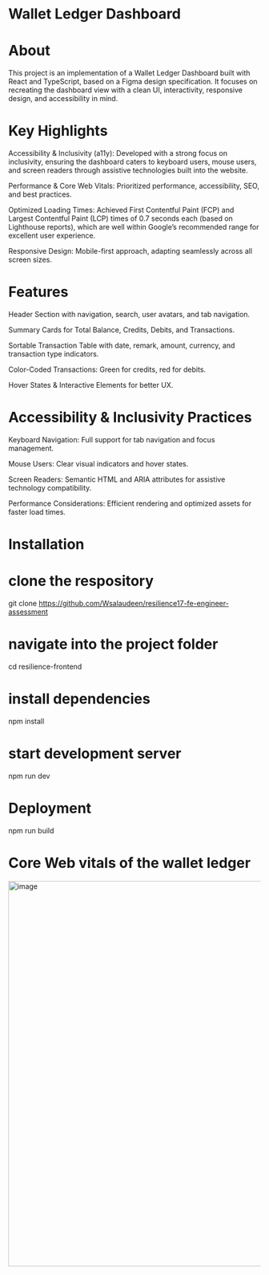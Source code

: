 # Wallet Ledger Dashboard
# About

This project is an implementation of a Wallet Ledger Dashboard built with React and TypeScript, based on a Figma design specification. It focuses on recreating the dashboard view with a clean UI, interactivity, responsive design, and accessibility in mind.

# Key Highlights
Accessibility & Inclusivity (a11y): Developed with a strong focus on inclusivity, ensuring the dashboard caters to keyboard users, mouse users, and screen readers through assistive technologies built into the website.

Performance & Core Web Vitals: Prioritized performance, accessibility, SEO, and best practices.

Optimized Loading Times: Achieved First Contentful Paint (FCP) and Largest Contentful Paint (LCP) times of 0.7 seconds each (based on Lighthouse reports), which are well within Google’s recommended range for excellent user experience.

Responsive Design: Mobile-first approach, adapting seamlessly across all screen sizes.


# Features
Header Section with navigation, search, user avatars, and tab navigation.

Summary Cards for Total Balance, Credits, Debits, and Transactions.

Sortable Transaction Table with date, remark, amount, currency, and transaction type indicators.

Color-Coded Transactions: Green for credits, red for debits.

Hover States & Interactive Elements for better UX.

# Accessibility & Inclusivity Practices

Keyboard Navigation: Full support for tab navigation and focus management.

Mouse Users: Clear visual indicators and hover states.

Screen Readers: Semantic HTML and ARIA attributes for assistive technology compatibility.

Performance Considerations: Efficient rendering and optimized assets for faster load times.

# Installation
# clone the respository 
git clone https://github.com/Wsalaudeen/resilience17-fe-engineer-assessment

# navigate into the project folder 
cd resilience-frontend

# install dependencies
npm install

# start development server  
npm run dev

# Deployment
npm run build

# Core Web vitals of the wallet ledger
<img width="1366" height="768" alt="image" src="https://github.com/user-attachments/assets/9802fe49-724d-4974-94b6-fe48b5648fe8" />


